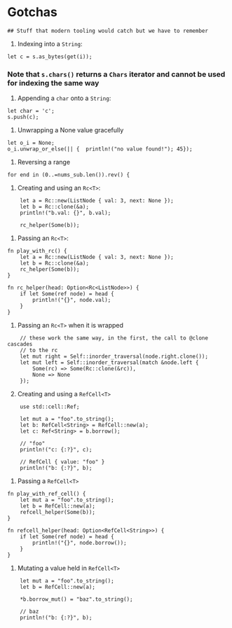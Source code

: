 # Gotchas
    ## Stuff that modern tooling would catch but we have to remember

1. Indexing into a `String`:

```
let c = s.as_bytes(get(i));
```

### Note that `s.chars()` returns a `Chars` iterator and cannot be used for indexing the same way

1. Appending a `char` onto a `String`:
   
```
let char = 'c';
s.push(c);
```

1. Unwrapping a None value gracefully

```
let o_i = None;
o_i.unwrap_or_else(|| {  println!("no value found!"); 45});
```

1. Reversing a range

```
for end in (0..=nums_sub.len()).rev() {
```

1. Creating and using an `Rc<T>`:

```
    let a = Rc::new(ListNode { val: 3, next: None });
    let b = Rc::clone(&a);
    println!("b.val: {}", b.val); 

    rc_helper(Some(b));
```

1. Passing an `Rc<T>`:

```
fn play_with_rc() {
    let a = Rc::new(ListNode { val: 3, next: None });
    let b = Rc::clone(&a);
    rc_helper(Some(b));
}

fn rc_helper(head: Option<Rc<ListNode>>) {
    if let Some(ref node) = head {
        println!("{}", node.val);
    }
}
```

1. Passing an `Rc<T>` when it is wrapped

```
    // these work the same way, in the first, the call to @clone cascades
    // to the rc
    let mut right = Self::inorder_traversal(node.right.clone());
    let mut left = Self::inorder_traversal(match &node.left {
        Some(rc) => Some(Rc::clone(&rc)),
        None => None 
    });
```

2. Creating and using a `RefCell<T>`

```
    use std::cell::Ref;

    let mut a = "foo".to_string();
    let b: RefCell<String> = RefCell::new(a);
    let c: Ref<String> = b.borrow();

    // "foo"
    println!("c: {:?}", c);

    // RefCell { value: "foo" }
    println!("b: {:?}", b);
```

1. Passing a `RefCell<T>`

```
fn play_with_ref_cell() {
    let mut a = "foo".to_string();
    let b = RefCell::new(a);
    refcell_helper(Some(b));
}

fn refcell_helper(head: Option<RefCell<String>>) {
    if let Some(ref node) = head {
        println!("{}", node.borrow());
    }
}
```

1. Mutating a value held in `RefCell<T>`

```
    let mut a = "foo".to_string();
    let b = RefCell::new(a);

    *b.borrow_mut() = "baz".to_string();

    // baz
    println!("b: {:?}", b);
```